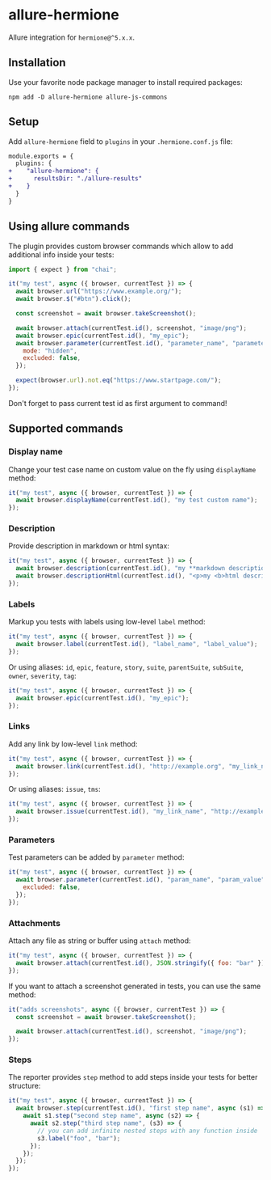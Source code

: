 # allure-hermione

Allure integration for `hermione@^5.x.x`.

## Installation

Use your favorite node package manager to install required packages:

```shell
npm add -D allure-hermione allure-js-commons
```

## Setup

Add `allure-hermione` field to `plugins` in your `.hermione.conf.js` file:

```diff
module.exports = {
  plugins: {
+    "allure-hermione": {
+      resultsDir: "./allure-results"
+    }
  }
}
```

## Using allure commands

The plugin provides custom browser commands which allow to add additional info
inside your tests:

```javascript
import { expect } from "chai";

it("my test", async ({ browser, currentTest }) => {
  await browser.url("https://www.example.org/");
  await browser.$("#btn").click();

  const screenshot = await browser.takeScreenshot();

  await browser.attach(currentTest.id(), screenshot, "image/png");
  await browser.epic(currentTest.id(), "my_epic");
  await browser.parameter(currentTest.id(), "parameter_name", "parameter_value", {
    mode: "hidden",
    excluded: false,
  });

  expect(browser.url).not.eq("https://www.startpage.com/");
});
```

Don't forget to pass current test id as first argument to command!

## Supported commands

### Display name

Change your test case name on custom value on the fly using `displayName` method:

```js
it("my test", async ({ browser, currentTest }) => {
  await browser.displayName(currentTest.id(), "my test custom name");
});
```

### Description

Provide description in markdown or html syntax:

```js
it("my test", async ({ browser, currentTest }) => {
  await browser.description(currentTest.id(), "my **markdown description**");
  await browser.descriptionHtml(currentTest.id(), "<p>my <b>html description</b></p>");
});
```

### Labels

Markup you tests with labels using low-level `label` method:

```js
it("my test", async ({ browser, currentTest }) => {
  await browser.label(currentTest.id(), "label_name", "label_value");
});
```

Or using aliases: `id`, `epic`, `feature`, `story`, `suite`, `parentSuite`, `subSuite`,
`owner`, `severity`, `tag`:

```js
it("my test", async ({ browser, currentTest }) => {
  await browser.epic(currentTest.id(), "my_epic");
});
```

### Links

Add any link by low-level `link` method:

```js
it("my test", async ({ browser, currentTest }) => {
  await browser.link(currentTest.id(), "http://example.org", "my_link_name", "my_link_type");
});
```

Or using aliases: `issue`, `tms`:

```js
it("my test", async ({ browser, currentTest }) => {
  await browser.issue(currentTest.id(), "my_link_name", "http://example.org");
});
```

### Parameters

Test parameters can be added by `parameter` method:

```js
it("my test", async ({ browser, currentTest }) => {
  await browser.parameter(currentTest.id(), "param_name", "param_value", {
    excluded: false,
  });
});
```

### Attachments

Attach any file as string or buffer using `attach` method:

```js
it("my test", async ({ browser, currentTest }) => {
  await browser.attach(currentTest.id(), JSON.stringify({ foo: "bar" }), "application/json");
});
```

If you want to attach a screenshot generated in tests, you can use the same method:

```js
it("adds screenshots", async ({ browser, currentTest }) => {
  const screenshot = await browser.takeScreenshot();

  await browser.attach(currentTest.id(), screenshot, "image/png");
});
```

### Steps

The reporter provides `step` method to add steps inside your tests for better structure:

```js
it("my test", async ({ browser, currentTest }) => {
  await browser.step(currentTest.id(), "first step name", async (s1) => {
    await s1.step("second step name", async (s2) => {
      await s2.step("third step name", (s3) => {
        // you can add infinite nested steps with any function inside
        s3.label("foo", "bar");
      });
    });
  });
});
```
